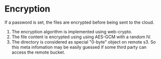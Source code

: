# Encryption

If a password is set, the files are encrypted before being sent to the cloud.

1. The encryption algorithm is implemented using web-crypto.
2. The file content is encrypted using using AES-GCM with a random IV.
3. The directory is considered as special "0-byte" object on remote s3. So this meta infomation may be easily guessed if some third party can access the remote bucket.

